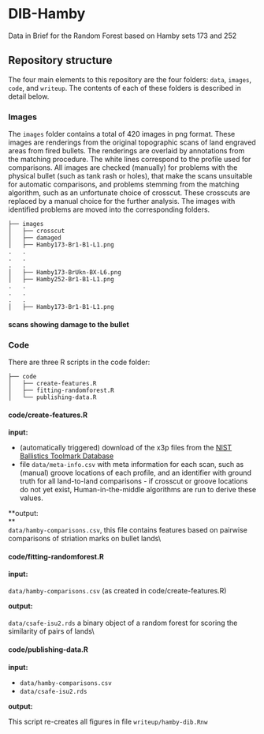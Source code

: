 # DIB-Hamby

Data in Brief for the Random Forest based on Hamby sets 173 and 252

## Repository structure

The four main elements to this repository are the four folders: `data`, `images`, `code`, and `writeup`. The contents of each of these folders is described in detail below.

### Images

The `images` folder contains a total of 420 images in png format. These images are renderings from the original topographic scans of land engraved areas from fired bullets.  The renderings are overlaid by annotations from the matching procedure. The white lines correspond to the profile used for comparisons. 
All images are checked (manually) for problems with the physical bullet (such as tank rash or holes), that make the scans unsuitable for automatic comparisons, and problems stemming from the matching algorithm, such as an unfortunate choice of crosscut. These crosscuts are replaced by a manual choice for the further analysis.
The images with identified problems are moved into the corresponding folders.

    ├── images
    │   ├── crosscut
    │   ├── damaged
    │   ├── Hamby173-Br1-B1-L1.png
    .   .
    .   .
    .   .
    │   ├── Hamby173-BrUkn-BX-L6.png
    │   ├── Hamby252-Br1-B1-L1.png
    .   .
    .   .
    .   .
    │   ├── Hamby173-Br1-B1-L1.png

#### scans showing damage to the bullet



### Code

There are three R scripts in the code folder:

    ├── code
    │   ├── create-features.R
    │   ├── fitting-randomforest.R
    │   └── publishing-data.R

#### code/create-features.R

**input:**

-   (automatically triggered) download of the x3p files from the [NIST Ballistics Toolmark Database](https://tsapps.nist.gov/NRBTD/Studies/Search)
-    file `data/meta-info.csv` with meta information for each scan, such as (manual) groove locations of each profile, and an identifier with ground truth for all land-to-land comparisons
    -   if crosscut or groove locations do not yet exist, Human-in-the-middle algorithms are run to derive these values.

**output:\
**\
`data/hamby-comparisons.csv`, this file contains features based on pairwise comparisons of striation marks on bullet lands\

#### code/fitting-randomforest.R

**input:**\
\
`data/hamby-comparisons.csv` (as created in code/create-features.R)

**output:**\
\
`data/csafe-isu2.rds` a binary object of a random forest for scoring the similarity of pairs of lands\

#### code/publishing-data.R

**input:**

-   `data/hamby-comparisons.csv`
-   `data/csafe-isu2.rds`

**output:**

This script re-creates all figures in file `writeup/hamby-dib.Rnw`
